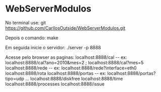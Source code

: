 # WebServerModulos

No terminal use:
git https://github.com/CarllosOutside/WebServerModulos.git

Depois o comando:
make

Em seguida inicie o servidor:
./server -p 8888

Acesse pelo browser as paginas:
localhost:8888/cal -- ex: localhost:8888/cal?ano=2010&mes=2 ; localhost:8888/cal?mes=5
localhost:8888/rede -- ex: localhost:8888/rede?interface=eth0 
localhost:8888/rota 
localhost:8888/portas -- ex: localhost:8888/portas?tipo=udp
...
localhost:8888/diskfree
localhost:8888/time
localhost:8888/processes
localhost:8888/issue 
